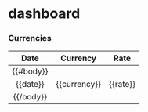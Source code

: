 # dashboard

### Currencies

| Date          | Currency      | Rate          |
| :-----------: | :-----------: | :-----------: |
| {{#body}}     |               |               |
| {{date}}      | {{currency}}  | {{rate}}      |
| {{/body}}     |               |               |



